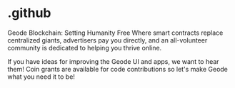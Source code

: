 # .github
Geode Blockchain: Setting Humanity Free
Where smart contracts replace centralized giants, advertisers pay you directly, and an all-volunteer community is dedicated to helping you thrive online.

If you have ideas for improving the Geode UI and apps, we want to hear them! Coin grants are available for code contributions so let's make Geode what you need it to be!
